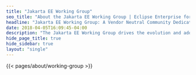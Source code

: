 ```yaml
---
title: "Jakarta EE Working Group"
seo_title: "About the Jakarta EE Working Group | Eclipse Enterprise for Java (EE4J)"
headline: "Jakarta EE Working Group: A Vendor Neutral Community Dedicated to Evolving Jakarta EE"
date: 2018-04-05T16:09:45-04:00
description: "The Jakarta EE Working Group drives the evolution and adoption of Eclipse Enterprise for Java (EE4J) technologies. Learn about our vision and guiding principles."
hide_page_title: true
hide_sidebar: true
layout: "single"
---
```


{{< pages/about/working-group >}}

